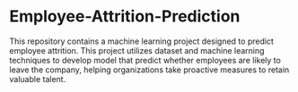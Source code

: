 # Employee-Attrition-Prediction
This repository contains a machine learning project designed to predict employee attrition. This project utilizes dataset and machine learning techniques to develop model that predict whether employees are likely to leave the company, helping organizations take proactive measures to retain valuable talent.
